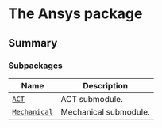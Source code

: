 # The Ansys package

<a id="summary"></a>

## Summary

### Subpackages

| Name | Description |
|------------------------------------------------------------------------------------|-----------------------|
| [`ACT`](ACT/index.md#module-ansys.mechanical.stubs.Ansys.ACT)                      | ACT submodule.        |
| [`Mechanical`](Mechanical/index.md#module-ansys.mechanical.stubs.Ansys.Mechanical) | Mechanical submodule. |